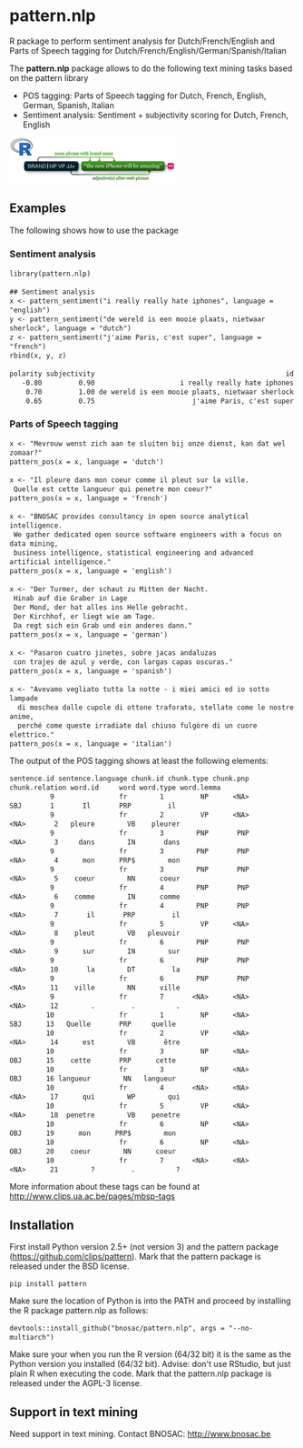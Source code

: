 # pattern.nlp
R package to perform sentiment analysis for Dutch/French/English and Parts of Speech tagging for Dutch/French/English/German/Spanish/Italian

The  **pattern.nlp** package allows to do the following text mining tasks based on the pattern library

- POS tagging: Parts of Speech tagging for Dutch, French, English, German, Spanish, Italian
- Sentiment analysis: Sentiment + subjectivity scoring for Dutch, French, English

![](inst/img/pattern-nlp-logo.png)

## Examples

The following shows how to use the package

### Sentiment analysis

```
library(pattern.nlp)

## Sentiment analysis
x <- pattern_sentiment("i really really hate iphones", language = "english")
y <- pattern_sentiment("de wereld is een mooie plaats, nietwaar sherlock", language = "dutch")
z <- pattern_sentiment("j'aime Paris, c'est super", language = "french")
rbind(x, y, z)

polarity subjectivity                                               id
   -0.80         0.90                     i really really hate iphones
    0.70         1.00 de wereld is een mooie plaats, nietwaar sherlock
    0.65         0.75                        j'aime Paris, c'est super
```

### Parts of Speech tagging

```
x <- "Mevrouw wenst zich aan te sluiten bij onze dienst, kan dat wel zomaar?"
pattern_pos(x = x, language = 'dutch')

x <- "Il pleure dans mon coeur comme il pleut sur la ville.
 Quelle est cette langueur qui penetre mon coeur?"
pattern_pos(x = x, language = 'french')

x <- "BNOSAC provides consultancy in open source analytical intelligence. 
 We gather dedicated open source software engineers with a focus on data mining, 
 business intelligence, statistical engineering and advanced artificial intelligence."
pattern_pos(x = x, language = 'english')

x <- "Der Turmer, der schaut zu Mitten der Nacht. 	
 Hinab auf die Graber in Lage
 Der Mond, der hat alles ins Helle gebracht.
 Der Kirchhof, er liegt wie am Tage.
 Da regt sich ein Grab und ein anderes dann."
pattern_pos(x = x, language = 'german')

x <- "Pasaron cuatro jinetes, sobre jacas andaluzas
 con trajes de azul y verde, con largas capas oscuras."
pattern_pos(x = x, language = 'spanish')

x <- "Avevamo vegliato tutta la notte - i miei amici ed io sotto lampade 
  di moschea dalle cupole di ottone traforato, stellate come le nostre anime, 
  perché come queste irradiate dal chiuso fulgòre di un cuore elettrico."
pattern_pos(x = x, language = 'italian')
```

The output of the POS tagging shows at least the following elements:
```
sentence.id sentence.language chunk.id chunk.type chunk.pnp chunk.relation word.id     word word.type word.lemma
          9                fr        1         NP      <NA>            SBJ       1       Il       PRP         il
          9                fr        2         VP      <NA>           <NA>       2   pleure        VB    pleurer
          9                fr        3        PNP       PNP           <NA>       3     dans        IN       dans
          9                fr        3        PNP       PNP           <NA>       4      mon      PRP$        mon
          9                fr        3        PNP       PNP           <NA>       5    coeur        NN      coeur
          9                fr        4        PNP       PNP           <NA>       6    comme        IN      comme
          9                fr        4        PNP       PNP           <NA>       7       il       PRP         il
          9                fr        5         VP      <NA>           <NA>       8    pleut        VB   pleuvoir
          9                fr        6        PNP       PNP           <NA>       9      sur        IN        sur
          9                fr        6        PNP       PNP           <NA>      10       la        DT         la
          9                fr        6        PNP       PNP           <NA>      11    ville        NN      ville
          9                fr        7       <NA>      <NA>           <NA>      12        .         .          .
         10                fr        1         NP      <NA>            SBJ      13   Quelle       PRP     quelle
         10                fr        2         VP      <NA>           <NA>      14      est        VB       être
         10                fr        3         NP      <NA>            OBJ      15    cette       PRP      cette
         10                fr        3         NP      <NA>            OBJ      16 langueur        NN   langueur
         10                fr        4       <NA>      <NA>           <NA>      17      qui        WP        qui
         10                fr        5         VP      <NA>           <NA>      18  penetre        VB    penetre
         10                fr        6         NP      <NA>            OBJ      19      mon      PRP$        mon
         10                fr        6         NP      <NA>            OBJ      20    coeur        NN      coeur
         10                fr        7       <NA>      <NA>           <NA>      21        ?         .          ?
```

More information about these tags can be found at http://www.clips.ua.ac.be/pages/mbsp-tags
## Installation

First install Python version 2.5+ (not version 3) and the pattern package (https://github.com/clips/pattern). Mark that the pattern package is released under the BSD license. 

```
pip install pattern
```

Make sure the location of Python is into the PATH and proceed by installing the R package pattern.nlp as follows:

```
devtools::install_github("bnosac/pattern.nlp", args = "--no-multiarch")
```

Make sure your when you run the R version (64/32 bit) it is the same as the Python version you installed (64/32 bit).
Advise: don't use RStudio, but just plain R when executing the code. 
Mark that the pattern.nlp package is released under the AGPL-3 license.

## Support in text mining

Need support in text mining. 
Contact BNOSAC: http://www.bnosac.be
